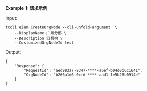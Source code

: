 **Example 1: 请求示例**



Input: 

```
tccli eiam CreateOrgNode --cli-unfold-argument  \
    --DisplayName 广州分部 \
    --Description 分机构 \
    --CustomizedOrgNodeId test
```

Output: 
```
{
    "Response": {
        "RequestId": "aed983a7-8347-****-a6ef-b04d0b6c1641",
        "OrgNodeId": "b266a1d6-0cfd-****-aad1-1e5b26b0914e"
    }
}
```

